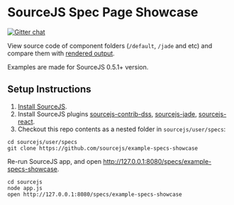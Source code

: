 # SourceJS Spec Page Showcase

[![Gitter chat](https://badges.gitter.im/gitterHQ/gitter.png)](https://gitter.im/sourcejs/Source)

View source code of component folders (`/default`, `/jade` and etc) and compare them with [rendered output](http://sourcejs.com/specs/example-specs-showcase/).

Examples are made for SourceJS 0.5.1+ version.

## Setup Instructions

1. [Install SourceJS](http://sourcejs.com/docs/base/#install).
2. Install SourceJS plugins [sourcejs-contrib-dss](http://github.com/sourcejs/sourcejs-contrib-dss), [sourcejs-jade](http://github.com/sourcejs/sourcejs-jade), [sourcejs-react](http://github.com/szarouski/sourcejs-react).
3. Checkout this repo contents as a nested folder in `sourcejs/user/specs`:

```
cd sourcejs/user/specs
git clone https://github.com/sourcejs/example-specs-showcase
```

Re-run SourceJS app, and open http://127.0.0.1:8080/specs/example-specs-showcase.

```
cd sourcejs
node app.js
open http://127.0.0.1:8080/specs/example-specs-showcase
```
